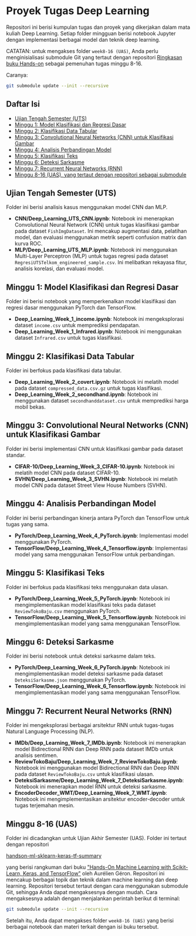# Proyek Tugas Deep Learning

Repositori ini berisi kumpulan tugas dan proyek yang dikerjakan dalam mata kuliah Deep Learning. Setiap folder mingguan berisi notebook Jupyter dengan implementasi berbagai model dan teknik deep learning.

CATATAN: untuk mengakses folder `week8-16 (UAS)`, Anda perlu menginisialisasi submodule Git yang tertaut dengan repositori [Ringkasan buku Hands-on](https://github.com/Kaasyiful/handson-ml-sklearn-keras-tf-summary) sebagai pemenuhan tugas minggu 8-16.

Caranya:
```bash
git submodule update --init --recursive
```

## Daftar Isi

- [Ujian Tengah Semester (UTS)](#ujian-tengah-semester-uts)
- [Minggu 1: Model Klasifikasi dan Regresi Dasar](#minggu-1-model-klasifikasi-dan-regresi-dasar)
- [Minggu 2: Klasifikasi Data Tabular](#minggu-2-klasifikasi-data-tabular)
- [Minggu 3: Convolutional Neural Networks (CNN) untuk Klasifikasi Gambar](#minggu-3-convolutional-neural-networks-cnn-untuk-klasifikasi-gambar)
- [Minggu 4: Analisis Perbandingan Model](#minggu-4-analisis-perbandingan-model)
- [Minggu 5: Klasifikasi Teks](#minggu-5-klasifikasi-teks)
- [Minggu 6: Deteksi Sarkasme](#minggu-6-deteksi-sarkasme)
- [Minggu 7: Recurrent Neural Networks (RNN)](#minggu-7-recurrent-neural-networks-rnn)
- [Minggu 8-16 (UAS), yang tertaut dengan repositori sebagai submodule](#minggu-8-16-uas)

## Ujian Tengah Semester (UTS)

Folder ini berisi analisis kasus menggunakan model CNN dan MLP.

- **CNN/Deep_Learning_UTS_CNN.ipynb**: Notebook ini menerapkan Convolutional Neural Network (CNN) untuk tugas klasifikasi gambar pada dataset `FishImgDataset`. Ini mencakup augmentasi data, pelatihan model, dan evaluasi menggunakan metrik seperti confusion matrix dan kurva ROC.
- **MLP/Deep_Learning_UTS_MLP.ipynb**: Notebook ini menggunakan Multi-Layer Perceptron (MLP) untuk tugas regresi pada dataset `RegresiUTSTelkom_engineered_sample.csv`. Ini melibatkan rekayasa fitur, analisis korelasi, dan evaluasi model.

## Minggu 1: Model Klasifikasi dan Regresi Dasar

Folder ini berisi notebook yang memperkenalkan model klasifikasi dan regresi dasar menggunakan PyTorch dan TensorFlow.

- **Deep_Learning_Week_1_income.ipynb**: Notebook ini mengeksplorasi dataset `income.csv` untuk memprediksi pendapatan.
- **Deep_Learning_Week_1_Infrared.ipynb**: Notebook ini menggunakan dataset `Infrared.csv` untuk tugas klasifikasi.

## Minggu 2: Klasifikasi Data Tabular

Folder ini berfokus pada klasifikasi data tabular.

- **Deep_Learning_Week_2_covert.ipynb**: Notebook ini melatih model pada dataset `compressed_data.csv.gz` untuk tugas klasifikasi.
- **Deep_Learning_Week_2_secondhand.ipynb**: Notebook ini menggunakan dataset `secondhanddataset.csv` untuk memprediksi harga mobil bekas.

## Minggu 3: Convolutional Neural Networks (CNN) untuk Klasifikasi Gambar

Folder ini berisi implementasi CNN untuk klasifikasi gambar pada dataset standar.

- **CIFAR-10/Deep_Learning_Week_3_CIFAR-10.ipynb**: Notebook ini melatih model CNN pada dataset CIFAR-10.
- **SVHN/Deep_Learning_Week_3_SVHN.ipynb**: Notebook ini melatih model CNN pada dataset Street View House Numbers (SVHN).

## Minggu 4: Analisis Perbandingan Model

Folder ini berisi perbandingan kinerja antara PyTorch dan TensorFlow untuk tugas yang sama.

- **PyTorch/Deep_Learning_Week_4_PyTorch.ipynb**: Implementasi model menggunakan PyTorch.
- **TensorFlow/Deep_Learning_Week_4_Tensorflow.ipynb**: Implementasi model yang sama menggunakan TensorFlow untuk perbandingan.

## Minggu 5: Klasifikasi Teks

Folder ini berfokus pada klasifikasi teks menggunakan data ulasan.

- **PyTorch/Deep_Learning_Week_5_PyTorch.ipynb**: Notebook ini mengimplementasikan model klasifikasi teks pada dataset `ReviewTokoBaju.csv` menggunakan PyTorch.
- **TensorFlow/Deep_Learning_Week_5_Tensorflow.ipynb**: Notebook ini mengimplementasikan model yang sama menggunakan TensorFlow.

## Minggu 6: Deteksi Sarkasme

Folder ini berisi notebook untuk deteksi sarkasme dalam teks.

- **PyTorch/Deep_Learning_Week_6_PyTorch.ipynb**: Notebook ini mengimplementasikan model deteksi sarkasme pada dataset `DeteksiSarkasme.json` menggunakan PyTorch.
- **TensorFlow/Deep_Learning_Week_6_Tensorflow.ipynb**: Notebook ini mengimplementasikan model yang sama menggunakan TensorFlow.

## Minggu 7: Recurrent Neural Networks (RNN)

Folder ini mengeksplorasi berbagai arsitektur RNN untuk tugas-tugas Natural Language Processing (NLP).

- **IMDb/Deep_Learning_Week_7_IMDb.ipynb**: Notebook ini menerapkan model Bidirectional RNN dan Deep RNN pada dataset IMDb untuk analisis sentimen.
- **ReviewTokoBaju/Deep_Learning_Week_7_ReviewTokoBaju.ipynb**: Notebook ini menggunakan model Bidirectional RNN dan Deep RNN pada dataset `ReviewTokoBaju.csv` untuk klasifikasi ulasan.
- **DeteksiSarkasme/Deep_Learning_Week_7_DeteksiSarkasme.ipynb**: Notebook ini menerapkan model RNN untuk deteksi sarkasme.
- **EncoderDecoder_WMT/Deep_Learning_Week_7_WMT.ipynb**: Notebook ini mengimplementasikan arsitektur encoder-decoder untuk tugas terjemahan mesin.

## Minggu 8-16 (UAS)

Folder ini dicadangkan untuk Ujian Akhir Semester (UAS).
Folder ini tertaut dengan repositori 

[handson-ml-sklearn-keras-tf-summary](https://github.com/Kaasyiful/handson-ml-sklearn-keras-tf-summary) 

yang berisi rangkuman dari buku ["Hands-On Machine Learning with Scikit-Learn, Keras, and TensorFlow"](https://github.com/ageron/handson-ml2) oleh Aurélien Géron. Repositori ini mencakup berbagai topik dan teknik dalam machine learning dan deep learning. Repositori tersebut tertaut dengan cara menggunakan submodule Git, sehingga Anda dapat mengaksesnya dengan mudah.
Cara mengaksesnya adalah dengan menjalankan perintah berikut di terminal:

```bash
git submodule update --init --recursive
```

Setelah itu, Anda dapat mengakses folder `week8-16 (UAS)` yang berisi berbagai notebook dan materi terkait dengan isi buku tersebut.

